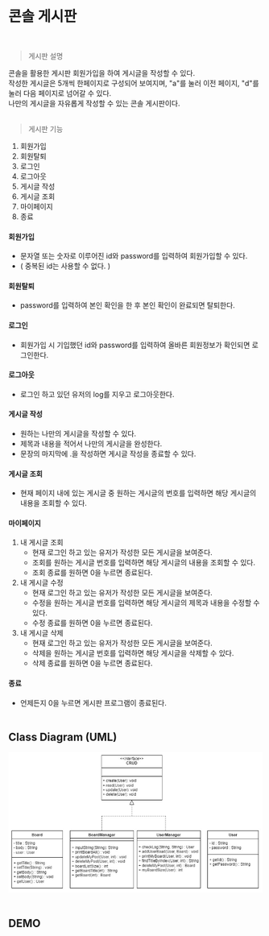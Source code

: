 # 콘솔 게시판
<br>

> 게시판 설명
> 
콘솔을 활용한 게시판
회원가입을 하여 게시글을 작성할 수 있다.<br> 
작성한 게시글은 5개씩 한페이지로 구성되어 보여지며, "a"를 눌러 이전 페이지, "d"를 눌러 다음 페이지로 넘어갈 수 있다.<br>
나만의 게시글을 자유롭게 작성할 수 있는 콘솔 게시판이다.<br><br>
> 게시판 기능
1. 회원가입
2. 회원탈퇴
3. 로그인
4. 로그아웃
5. 게시글 작성
6. 게시글 조회
7. 마이페이지
0. 종료

#### 회원가입
* 문자열 또는 숫자로 이루어진 id와 password를 입력하여 회원가입할 수 있다.
* ( 중복된 id는 사용할 수 없다. )

#### 회원탈퇴
* password를 입력하여 본인 확인을 한 후 본인 확인이 완료되면 탈퇴한다.

#### 로그인 
* 회원가입 시 기입했던 id와 password를 입력하여 올바른 회원정보가 확인되면 로그인한다.

#### 로그아웃
* 로그인 하고 있던 유저의 log를 지우고 로그아웃한다.

#### 게시글 작성
* 원하는 나만의 게시글을 작성할 수 있다.
* 제목과 내용을 적어서 나만의 게시글을 완성한다.
* 문장의 마지막에 .을 작성하면 게시글 작성을 종료할 수 있다.

#### 게시글 조회
* 현재 페이지 내에 있는 게시글 중 원하는 게시글의 번호를 입력하면 해당 게시글의 내용을 조회할 수 있다.

#### 마이페이지
1. 내 게시글 조회
   * 현재 로그인 하고 있는 유저가 작성한 모든 게시글을 보여준다.
   * 조회를 원하는 게시글 번호를 입력하면 해당 게시글의 내용을 조회할 수 있다.
   * 조회 종료를 원하면 0을 누르면 종료된다.
2. 내 게시글 수정
   * 현재 로그인 하고 있는 유저가 작성한 모든 게시글을 보여준다.
   * 수정을 원하는 게시글 번호를 입력하면 해당 게시글의 제목과 내용을 수정할 수 있다.
   * 수정 종료를 원하면 0을 누르면 종료된다.
3. 내 게시글 삭제
   * 현재 로그인 하고 있는 유저가 작성한 모든 게시글을 보여준다.
   * 삭제을 원하는 게시글 번호를 입력하면 해당 게시글을 삭제할 수 있다.
   * 삭제 종료를 원하면 0을 누르면 종료된다.

#### 종료
* 언제든지 0을 누르면 게시판 프로그램이 종료된다.<br><br>


## Class Diagram (UML)
<!-- <img src="" width="300"> -->
<img src="images/board.jpg" width="650"> <br><br>

## DEMO
